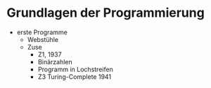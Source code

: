 # Grundlagen der Programmierung

* erste Programme
    * Webstühle
    * Zuse 
        * Z1, 1937
        * Binärzahlen
        * Programm in Lochstreifen
        * Z3 Turing-Complete 1941
        